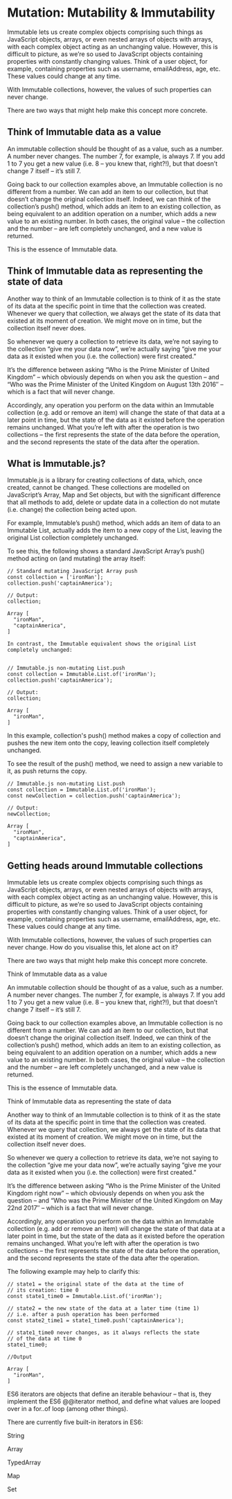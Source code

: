 # Mutation: Mutability & Immutability

Immutable lets us create complex objects comprising such things as JavaScript objects, arrays, or even nested arrays of objects with arrays, with each complex object acting as an unchanging value. However, this is difficult to picture, as we’re so used to JavaScript objects containing properties with constantly changing values. Think of a user object, for example, containing properties such as username, emailAddress, age, etc. These values could change at any time.

With Immutable collections, however, the values of such properties can never change. 

There are two ways that might help make this concept more concrete.

## Think of Immutable data as a value

An immutable collection should be thought of as a value, such as a number. A number never changes. The number 7, for example, is always 7. If you add 1 to 7 you get a new value (i.e. 8 – you knew that, right?!), but that doesn’t change 7 itself – it’s still 7.

Going back to our collection examples above, an Immutable collection is no different from a number. We can add an item to our collection, but that doesn’t change the original collection itself. Indeed, we can think of the collection’s push() method, which adds an item to an existing collection, as being equivalent to an addition operation on a number, which adds a new value to an existing number. In both cases, the original value – the collection and the number – are left completely unchanged, and a new value is returned.

This is the essence of Immutable data.


## Think of Immutable data as representing the state of data

Another way to think of an Immutable collection is to think of it as the state of its data at the specific point in time that the collection was created. Whenever we query that collection, we always get the state of its data that existed at its moment of creation. We might move on in time, but the collection itself never does.

So whenever we query a collection to retrieve its data, we’re not saying to the collection “give me your data now”, we’re actually saying “give me your data as it existed when you (i.e. the collection) were first created.”

It’s the difference between asking “Who is the Prime Minister of United Kingdom” – which obviously depends on when you ask the question – and “Who was the Prime Minister of the United Kingdom on August 13th 2016″ – which is a fact that will never change.

Accordingly, any operation you perform on the data within an Immutable collection (e.g. add or remove an item) will change the state of that data at a later point in time, but the state of the data as it existed before the operation remains unchanged. What you’re left with after the operation is two collections – the first represents the state of the data before the operation, and the second represents the state of the data after the operation.


## What is Immutable.js?

Immutable.js is a library for creating collections of data, which, once created, cannot be changed. These collections are modelled on JavaScript’s Array, Map and Set objects, but with the significant difference that all methods to add, delete or update data in a collection do not mutate (i.e. change) the collection being acted upon.

For example, Immutable’s push() method, which adds an item of data to an Immutable List, actually adds the item to a new copy of the List, leaving the original List collection completely unchanged.

To see this, the following shows a standard JavaScript Array’s push() method acting on (and mutating) the array itself:

```
// Standard mutating JavaScript Array push
const collection = ['ironMan'];
collection.push('captainAmerica');
​
// Output:
collection;

Array [
  "ironMan",
  "captainAmerica",
]

In contrast, the Immutable equivalent shows the original List completely unchanged:


// Immutable.js non-mutating List.push
const collection = Immutable.List.of('ironMan');
collection.push('captainAmerica');
​
// Output:
collection;

Array [
  "ironMan",
]
```

In this example, collection's push() method makes a copy of collection and pushes the new item onto the copy, leaving collection itself completely unchanged.

To see the result of the push() method, we need to assign a new variable to it, as push returns the copy.

```
// Immutable.js non-mutating List.push
const collection = Immutable.List.of('ironMan');
const newCollection = collection.push('captainAmerica');
​
// Output:
newCollection;

Array [
  "ironMan",
  "captainAmerica",
]
```

## Getting  heads around Immutable collections

Immutable lets us create complex objects comprising such things as JavaScript objects, arrays, or even nested arrays of objects with arrays, with each complex object acting as an unchanging value. However, this is difficult to picture, as we’re so used to JavaScript objects containing properties with constantly changing values. Think of a user object, for example, containing properties such as username, emailAddress, age, etc. These values could change at any time.

With Immutable collections, however, the values of such properties can never change. How do you visualise this, let alone act on it?

There are two ways that might help make this concept more concrete.

Think of Immutable data as a value

An immutable collection should be thought of as a value, such as a number. A number never changes. The number 7, for example, is always 7. If you add 1 to 7 you get a new value (i.e. 8 – you knew that, right?!), but that doesn’t change 7 itself – it’s still 7.

Going back to our collection examples above, an Immutable collection is no different from a number. We can add an item to our collection, but that doesn’t change the original collection itself. Indeed, we can think of the collection’s push() method, which adds an item to an existing collection, as being equivalent to an addition operation on a number, which adds a new value to an existing number. In both cases, the original value – the collection and the number – are left completely unchanged, and a new value is returned.

This is the essence of Immutable data.

Think of Immutable data as representing the state of data

Another way to think of an Immutable collection is to think of it as the state of its data at the specific point in time that the collection was created. Whenever we query that collection, we always get the state of its data that existed at its moment of creation. We might move on in time, but the collection itself never does.

So whenever we query a collection to retrieve its data, we’re not saying to the collection “give me your data now”, we’re actually saying “give me your data as it existed when you (i.e. the collection) were first created.”

It’s the difference between asking “Who is the Prime Minister of the United Kingdom right now” – which obviously depends on when you ask the question – and “Who was the Prime Minister of the United Kingdom on May 22nd 2017″ – which is a fact that will never change.

Accordingly, any operation you perform on the data within an Immutable collection (e.g. add or remove an item) will change the state of that data at a later point in time, but the state of the data as it existed before the operation remains unchanged. What you’re left with after the operation is two collections – the first represents the state of the data before the operation, and the second represents the state of the data after the operation.

The following example may help to clarify this:

```
// state1 = the original state of the data at the time of 
// its creation: time 0
const state1_time0 = Immutable.List.of('ironMan');
​
// state2 = the new state of the data at a later time (time 1)
// i.e. after a push operation has been performed
const state2_time1 = state1_time0.push('captainAmerica');
​
// state1_time0 never changes, as it always reflects the state 
// of the data at time 0
state1_time0;

//Output

Array [
  "ironMan",
]

```

ES6 iterators are objects that define an iterable behaviour – that is, they implement the ES6 @@iterator method, and define what values are looped over in a for..of loop (among other things).

There are currently five built-in iterators in ES6:

String

Array

TypedArray

Map

Set
